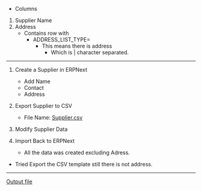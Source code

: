 - Columns 


1. Supplier Name
2. Address
    - Contains row with 
        - ADDRESS_LIST_TYPE=
            - This means there is address
                - Which is | character separated. 


---


1. Create a Supplier in ERPNext
    - Add Name
    - Contact
    - Address

2. Export Supplier to CSV
    - File Name: [Supplier.csv](./Supplier.csv)

3. Modify Supplier Data
4. Import Back to ERPNext
    - All the data was created excluding Adress.


- Tried Export the CSV template still there is not address. 

---

[Output file](cleaned_suppliers_with_contacts.csv)